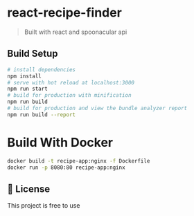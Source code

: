 # react-recipe-finder

> 
> Built with react and spoonacular api

## Build Setup

``` bash
# install dependencies
npm install
# serve with hot reload at localhost:3000
npm run start
# build for production with minification
npm run build
# build for production and view the bundle analyzer report
npm run build --report
```
# Build With Docker

```bash
docker build -t recipe-app:nginx -f Dockerfile
docker run -p 8080:80 recipe-app:nginx
```
## 📝 License

This project is free to use
